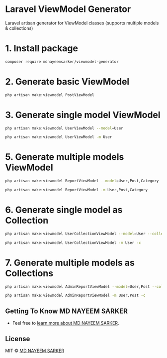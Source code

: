 # Laravel ViewModel Generator

Laravel artisan generator for ViewModel classes (supports multiple models & collections)

# 1. Install package
```bash
composer require mdnayeemsarker/viewmodel-generator
```

# 2. Generate basic ViewModel
```bash
php artisan make:viewmodel PostViewModel
```

# 3. Generate single model ViewModel
```bash
php artisan make:viewmodel UserViewModel --model=User
```
```bash
php artisan make:viewmodel UserViewModel -m User
```

# 5. Generate multiple models ViewModel
```bash
php artisan make:viewmodel ReportViewModel --model=User,Post,Category
```
```bash
php artisan make:viewmodel ReportViewModel -m User,Post,Category
```

# 6. Generate single model as Collection
```bash
php artisan make:viewmodel UserCollectionViewModel --model=User --collection
```
```bash
php artisan make:viewmodel UserCollectionViewModel -m User -c
```

# 7. Generate multiple models as Collections
```bash
php artisan make:viewmodel AdminReportViewModel --model=User,Post --collection
```
```bash
php artisan make:viewmodel AdminReportViewModel -m User,Post -c
```

## Getting To Know MD NAYEEM SARKER

* Feel free to [learn more about MD NAYEEM SARKER](https://github.com/mdnayeemsarker).


## License

MIT © [MD NAYEEM SARKER](https://github.com/mdnayeemsarker/viewmodel-generator/LICENSE)
